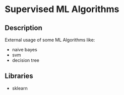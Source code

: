 # Supervised ML Algorithms
## Description
External usage of some ML Algorithms like:
+ naive bayes
+ svm 
+ decision tree 
## Libraries
+ sklearn
